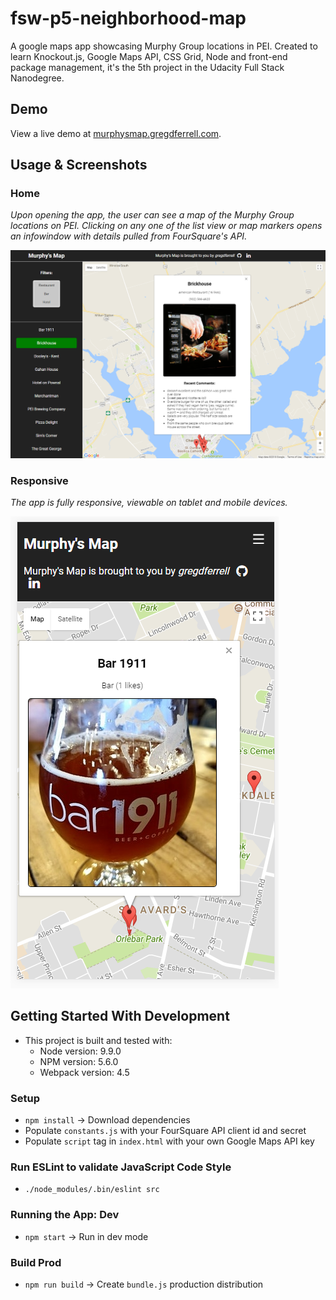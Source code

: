 # fsw-p5-neighborhood-map

A google maps app showcasing Murphy Group locations in PEI. Created to learn Knockout.js, Google Maps API, CSS Grid, Node and front-end package management, it's the 5th project in the Udacity Full Stack Nanodegree.

## Demo

View a live demo at [murphysmap.gregdferrell.com](http://murphysmap.gregdferrell.com).

## Usage & Screenshots

### Home

*Upon opening the app, the user can see a map of the Murphy Group locations on PEI. Clicking on any one of the list view or map markers opens an infowindow with details pulled from FourSquare's API.*

![Murphy's Map - Home Page](demo/murphys-map-main.png "Murphy's Map - Home Page")

### Responsive

*The app is fully responsive, viewable on tablet and mobile devices.*

![Murphy's Map - Responsive](demo/murphys-map-responsive-mobile.png "Murphy's Map - Responsive")

## Getting Started With Development
- This project is built and tested with:
  - Node version: 9.9.0
  - NPM version: 5.6.0
  - Webpack version: 4.5

### Setup
- `npm install` -> Download dependencies
- Populate `constants.js` with your FourSquare API client id and secret
- Populate `script` tag in `index.html` with your own Google Maps API key

### Run ESLint to validate JavaScript Code Style
- `./node_modules/.bin/eslint src`

### Running the App: Dev
- `npm start` -> Run in dev mode

### Build Prod
- `npm run build` -> Create `bundle.js` production distribution
